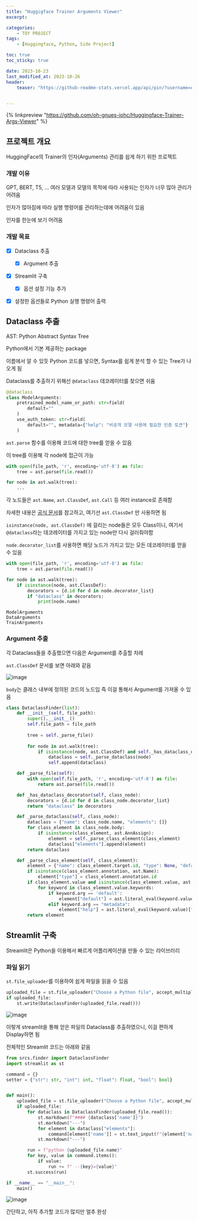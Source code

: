 ```yaml
---
title: "Huggigface Trainer Arguments Viewer"
excerpt:

categories: 
    - TOY PROJECT
tags:
    - [Huggingface, Python, Side Project]

toc: true
toc_sticky: true

date: 2023-10-23
last_modified_at: 2023-10-26
header:
    teaser: "https://github-readme-stats.vercel.app/api/pin/?username=oh-gnues-iohc&repo=Huggingface-Trainer-Args-Viewer"

    
---
```



{% linkpreview "https://github.com/oh-gnues-iohc/Huggingface-Trainer-Args-Viewer" %}


## 프로젝트 개요

HuggingFace의 Trainer의 인자(Arguments) 관리를 쉽게 하기 위한 프로젝트

### 개발 이유

GPT, BERT, T5, ... 여러 모델과 모델의 목적에 따라 사용되는 인자가 너무 많아 관리가 어려움

인자가 많아짐에 따라 실행 명령어를 관리하는데에 어려움이 있음

인자를 한눈에 보기 어려움

### 개발 목표

- [X] Dataclass 추출
  - [X] Argument 추출
- [X] Streamlit 구축
  - [X] 옵션 설정 기능 추가
- [X] 설정한 옵션들로 Python 실행 명령어 출력



## Dataclass 추출

AST: Python Abstract Syntax Tree

Python에서 기본 제공하는 package

이름에서 알 수 있듯 Python 코드를 넣으면, Syntax를 쉽게 분석 할 수 있는 Tree가 나오게 됨

Dataclass를 추출하기 위해선 `@dataclass` 데코레이터를 찾으면 쉬움

```python
@dataclass
class ModelArguments:
    pretrained_model_name_or_path: str=field(
        default=""
    )
    use_auth_token: str=field(
        default="", metadata={"help": "비공개 모델 사용에 필요한 인증 토큰"}
    )
```

`ast.parse` 함수를 이용해 코드에 대한 tree를 얻을 수 있음

이 tree를 이용해 각 node에 접근이 가능

```python
with open(file_path, 'r', encoding='utf-8') as file:
    tree = ast.parse(file.read())

for node in ast.walk(tree):
    ...
```

각 노드들은 `ast.Name`, `ast.ClassDef`, `ast.Call` 등 여러 instance로 존재함

자세한 내용은 [공식 문서](https://docs.python.org/3/library/ast.html)를 참고하고, 여기선 `ast.ClassDef` 만 사용하면 됨

`isinstance(node, ast.ClassDef)` 에 걸리는 node들은 모두 Class이니, 여기서 `@dataclass`라는 데코레이터를 가지고 있는 node만 다시 걸러줘야함

`node.decorator_list`를 사용하면 해당 노드가 가지고 있는 모든 데코레이터를 얻을 수 있음

```python
with open(file_path, 'r', encoding='utf-8') as file:
    tree = ast.parse(file.read())

for node in ast.walk(tree):
    if isinstance(node, ast.ClassDef):
        decorators = {d.id for d in node.decorator_list}
        if "dataclass" in decorators:
            print(node.name)
```

```
ModelArguments
DataArguments
TrainArguments
```

### Argument 추출

각 Dataclass들을 추출했으면 다음은 Argument를 추출할 차례

`ast.ClassDef` 문서를 보면 아래와 같음

![image](https://github.com/oh-gnues-iohc/oh-gnues-iohc.github.io/assets/79557937/f56f2424-06a5-43d4-b00b-ab0c83dd9735)

`body`는 클래스 내부에 정의된 코드의 노드임 즉 이걸 통해서 Argument를 가져올 수 있음

```python
class DataclassFinder(list):
    def __init__(self, file_path):
        super().__init__()
        self.file_path = file_path
        
        tree = self._parse_file()
        
        for node in ast.walk(tree):
            if isinstance(node, ast.ClassDef) and self._has_dataclass_decorator(node):
                dataclass = self._parse_dataclass(node)
                self.append(dataclass)

    def _parse_file(self):
        with open(self.file_path, 'r', encoding='utf-8') as file:
            return ast.parse(file.read())

    def _has_dataclass_decorator(self, class_node):
        decorators = {d.id for d in class_node.decorator_list}
        return "dataclass" in decorators

    def _parse_dataclass(self, class_node):
        dataclass = {"name": class_node.name, "elements": []}
        for class_element in class_node.body:
            if isinstance(class_element, ast.AnnAssign):
                element = self._parse_class_element(class_element)
                dataclass["elements"].append(element)
        return dataclass

    def _parse_class_element(self, class_element):
        element = {"name": class_element.target.id, "type": None, "default": None, "help": None}
        if isinstance(class_element.annotation, ast.Name):
            element["type"] = class_element.annotation.id
        if class_element.value and isinstance(class_element.value, ast.Call):
            for keyword in class_element.value.keywords:
                if keyword.arg == 'default':
                    element["default"] = ast.literal_eval(keyword.value)
                elif keyword.arg == "metadata":
                    element["help"] = ast.literal_eval(keyword.value)["help"]
        return element

```

## Streamlit 구축

Streamlit은 Python을 이용해서 빠르게 어플리케이션을 만들 수 있는 라이브러리

### 파일 읽기

`st.file_uploader`를 이용하여 쉽게 파일을 읽을 수 있음

```python
uploaded_file = st.file_uploader("Choose a Python file", accept_multiple_files=False)
if uploaded_file:
    st.write(DataclassFinder(uploaded_file.read()))
```

![image](https://github.com/oh-gnues-iohc/oh-gnues-iohc.github.io/assets/79557937/c85963fb-dbba-4a0f-a2a7-7f82913a74f0)

이렇게 streamlit을 통해 얻은 파일의 Dataclass를 추출하였으니, 이걸 편하게 Display하면 됨

전체적인 Streamlit 코드는 아래와 같음

```python
from srcs.finder import DataclassFinder
import streamlit as st

command = {}
setter = {"str": str, "int": int, "float": float, "bool": bool}


def main():
    uploaded_file = st.file_uploader("Choose a Python file", accept_multiple_files=False)
    if uploaded_file:
        for dataclass in DataclassFinder(uploaded_file.read()):
            st.markdown(f"#### {dataclass['name']}")
            st.markdown("---")
            for element in dataclass["elements"]:
                command[element['name']] = st.text_input(f"{element['name']}: ", f"{element['default'] if element['default'] else ''}", help=f"type: {element['type']}\n\n{element['help'] if element['help'] else ''}")
            st.markdown("---")

        run = f"python {uploaded_file.name}"
        for key, value in command.items():
            if value:
                run += f" --{key}={value}"
        st.success(run)

if __name__ == "__main__":
    main()
```
![image](https://github.com/oh-gnues-iohc/oh-gnues-iohc.github.io/assets/79557937/656cf16f-128d-4bc4-9609-9d46cd6ed5ea)

간단하고, 아직 추가할 코드가 많지만 얼추 완성